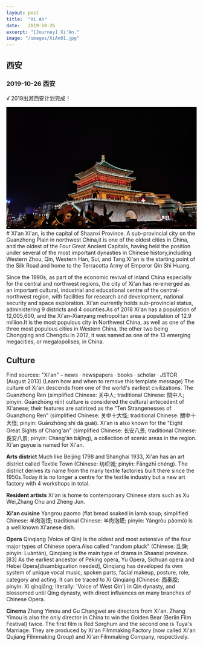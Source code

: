 ```yaml
---
layout: post
title:  "Xi An"
date:   2019-10-26
excerpt: "[Journey] Xi'An."
image: "/images/XiAn01.jpg"
---
```


## 西安
### 2019-10-26 西安
√ 2019出游西安计划完成！

<img src="/images/XiAn01.jpg" style="zoom:80%" />
# Xi'an
Xi'an, is the capital of Shaanxi Province. A sub-provincial city on the Guanzhong Plain in northwest China,it is one of the oldest cities in China, and the oldest of the Four Great Ancient Capitals, having held the position under several of the most important dynasties in Chinese history,including Western Zhou, Qin, Western Han, Sui, and Tang.Xi'an is the starting point of the Silk Road and home to the Terracotta Army of Emperor Qin Shi Huang.

Since the 1990s, as part of the economic revival of inland China especially for the central and northwest regions, the city of Xi'an has re-emerged as an important cultural, industrial and educational centre of the central-northwest region, with facilities for research and development, national security and space exploration. Xi'an currently holds sub-provincial status, administering 9 districts and 4 counties.As of 2018 Xi'an has a population of 12,005,600, and the Xi'an–Xianyang metropolitan area a population of 12.9 million.It is the most populous city in Northwest China, as well as one of the three most populous cities in Western China, the other two being Chongqing and Chengdu.In 2012, it was named as one of the 13 emerging megacities, or megalopolises, in China.

## Culture
Find sources: "Xi'an" – news · newspapers · books · scholar · JSTOR (August 2013) (Learn how and when to remove this template message)
The culture of Xi'an descends from one of the world's earliest civilizations. The Guanzhong Ren (simplified Chinese: 关中人; traditional Chinese: 關中人; pinyin: Guānzhōng rén) culture is considered the cultural antecedent of Xi'anese; their features are satirized as the "Ten Strangenesses of Guanzhong Ren" (simplified Chinese: 关中十大怪; traditional Chinese: 關中十大怪; pinyin: Guānzhōng shí dà guài). Xi'an is also known for the "Eight Great Sights of Chang'an" (simplified Chinese: 长安八景; traditional Chinese: 長安八景; pinyin: Cháng'ān bājǐng), a collection of scenic areas in the region. Xi'an guyue is named for Xi'an.

**Arts district**
Much like Beijing 1798 and Shanghai 1933, Xi'an has an art district called Textile Town (Chinese: 纺织城; pinyin: Fǎngzhī chéng). The district derives its name from the many textile factories built there since the 1950s.Today it is no longer a centre for the textile industry but a new art factory with 4 workshops in total.

**Resident artists**
Xi'an is home to contemporary Chinese stars such as Xu Wei,Zhang Chu and Zheng Jun.

**Xi'an cuisine**
Yangrou paomo (flat bread soaked in lamb soup; simplified Chinese: 羊肉泡馍; traditional Chinese: 羊肉泡饃; pinyin: Yángròu pàomó) is a well known Xi'anese dish.

**Opera**
Qinqiang (Voice of Qin) is the oldest and most extensive of the four major types of Chinese opera.Also called "random pluck" (Chinese: 乱弹; pinyin: Luàntán), Qinqiang is the main type of drama in Shaanxi province.[83] As the earliest ancestor of Peking opera, Yu Opera, Sichuan opera and Hebei Opera[disambiguation needed], Qinqiang has developed its own system of unique vocal music, spoken parts, facial makeup, posture, role, category and acting. It can be traced to Xi Qinqiang (Chinese: 西秦腔; pinyin: Xi qínqiāng; literally: 'Voice of West Qin') in Qin dynasty, and blossomed until Qing dynasty, with direct influences on many branches of Chinese Opera.

**Cinema**
Zhang Yimou and Gu Changwei are directors from Xi'an. Zhang Yimou is also the only director in China to win the Golden Bear (Berlin Film Festival) twice. The first film is Red Sorghum and the second one is Tuya's Marriage. They are produced by Xi'an Filmmaking Factory (now called Xi'an Qujiang Filmmaking Group) and Xi'an Filmmaking Company, respectively.